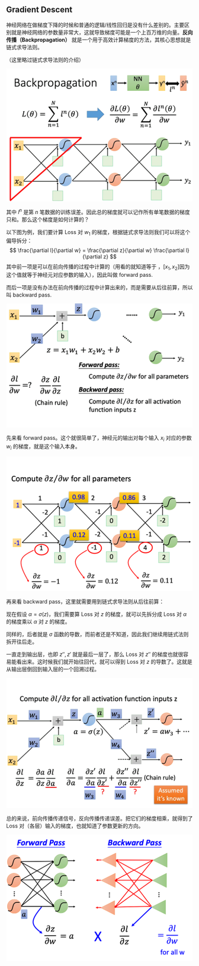 ## Gradient Descent

神经网络在做梯度下降的时候和普通的逻辑/线性回归是没有什么差别的。主要区别就是神经网络的参数量非常大，这就导致梯度可能是一个上百万维的向量。**反向传播（Backpropagation）** 就是一个用于高效计算梯度的方法，其核心思想就是链式求导法则。

（这里略过链式求导法则的介绍）

<img src="P13-Backbropagation.assets/image-20210408130954171.webp" alt="image-20210408130954171" style="zoom:50%;" />



其中 $l^n$ 是第 $n$ 笔数据的训练误差。因此总的梯度就可以记作所有单笔数据的梯度只和。那么这个梯度是如何计算的？

以下图为例，我们要计算 Loss 对 $w_1$ 的梯度，根据链式求导法则我们可以将这个偏导拆分：
$$
\frac{\partial l}{\partial w} = \frac{\partial z}{\partial w} \frac{\partial l}{\partial z}
$$
其中前一项是可以在前向传播的过程中计算的（用看的就知道等于 $，[x_1, x_2]$因为这个值就等于神经元对应参数的输入），因此叫做 forward pass.

而后一项是没有办法在前向传播的过程中计算出来的，而是需要从后往前算，所以叫 backward pass.

<img src="P13-Backbropagation.assets/image-20210408131335387.webp" alt="image-20210408131335387" style="zoom:50%;" />

先来看 forward pass。这个就很简单了，神经元的输出对每个输入 $x_i$ 对应的参数 $w_i$ 的梯度，就是这个输入本身。

<img src="P13-Backbropagation.assets/image-20210408131840936.png" alt="image-20210408131840936" style="zoom:50%;" />

再来看 backward pass，这里就需要用到链式求导法则从后往前算：

现在假设 $\alpha = \sigma(z)$，我们需要算 Loss 对 $z$ 的梯度，就可以先拆分成 Loss 对 $\alpha$ 的梯度乘以 $\alpha$ 对 $z$ 的梯度。

同样的，后者就是 $\sigma$ 函数的导数，而前者还是不知道，因此我们继续用链式法则拆开往后走。

一直走到输出层，也即 $z'', z'$ 就是最后一层了，那么 Loss 对 $z''$ 的梯度也就很容易能看出来。这时候我们就开始往回代，就可以得到 Loss 对 $z$ 的导数了。这就是从输出层倒回到输入层的一个回溯过程。

<img src="P13-Backbropagation.assets/image-20210408132049692.webp" alt="image-20210408132049692" style="zoom:50%;" />

总的来说，前向传播传递信号，反向传播传递误差。把它们的梯度相乘，就得到了 Loss 对（各层）输入的梯度，也就知道了参数更新的方向。

<img src="P13-Backbropagation.assets/image-20210408133107394.png" alt="image-20210408133107394" style="zoom:50%;" />